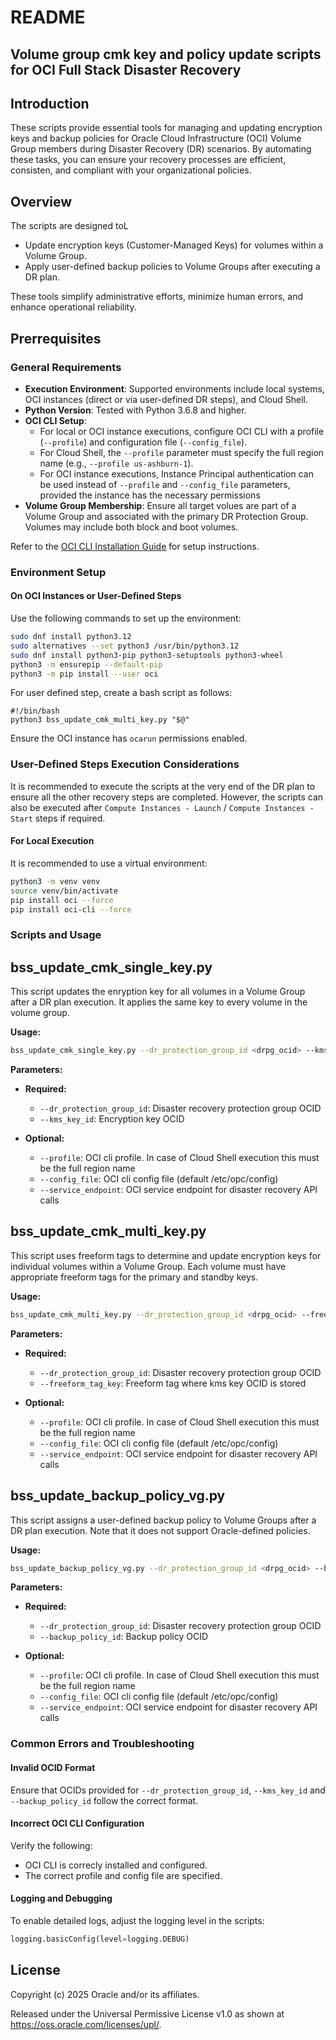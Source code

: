 # README
## Volume group cmk key and policy update scripts for OCI Full Stack Disaster Recovery

## Introduction
These scripts provide essential tools for managing and updating encryption keys and backup policies for Oracle Cloud Infrastructure (OCI) Volume Group members during Disaster Recovery (DR) scenarios. By automating these tasks, you can ensure your recovery processes are efficient, consisten, and compliant with your organizational policies.

## Overview
The scripts are designed toL
- Update encryption keys (Customer-Managed Keys) for volumes within a Volume Group.
- Apply user-defined backup policies to Volume Groups after executing a DR plan.

These tools simplify administrative efforts, minimize human errors, and enhance operational reliability.

## Prerrequisites

### General Requirements
- **Execution Environment**: Supported environments include local systems, OCI instances (direct or via user-defined DR steps), and Cloud Shell.
- **Python Version**: Tested with Python 3.6.8 and higher.
- **OCI CLI Setup**:
  - For local or OCI instance executions, configure OCI CLI with a profile (`--profile`) and configuration file (`--config_file`).
  - For Cloud Shell, the `--profile` parameter must specify the full region name (e.g., `--profile us-ashburn-1`).
  - For OCI instance executions, Instance Principal authentication can be used instead of `--profile` and `--config_file` parameters, provided the instance has the necessary permissions
- **Volume Group Membership**: Ensure all target volues are part of a Volume Group and associated with the primary DR Protection Group. Volumes may include both block and boot volumes.

Refer to the [OCI CLI Installation Guide](https://docs.oracle.com/en-us/iaas/Content/API/SDKDocs/cliinstall.htm) for setup instructions.

### Environment Setup

#### On OCI Instances or User-Defined Steps

Use the following commands to set up the environment:

```bash
sudo dnf install python3.12
sudo alternatives --set python3 /usr/bin/python3.12
sudo dnf install python3-pip python3-setuptools python3-wheel
python3 -m ensurepip --default-pip
python3 -m pip install --user oci
```

For user defined step, create a bash script as follows:
```
#!/bin/bash
python3 bss_update_cmk_multi_key.py "$@"
```

Ensure the OCI instance has `ocarun` permissions enabled.

### User-Defined Steps Execution Considerations
It is recommended to execute the scripts at the very end of the DR plan to ensure all the other recovery steps are completed. However, the scripts can also be executed after `Compute Instances - Launch` / `Compute Instances - Start` steps if required.

#### For Local Execution

It is recommended to use a virtual environment:

```bash
python3 -m venv venv 
source venv/bin/activate    
pip install oci --force
pip install oci-cli --force
```

### Scripts and Usage

## bss_update_cmk_single_key.py
This script updates the enryption key for all volumes in a Volume Group after a DR plan execution. It applies the same key to every volume in the volume group.

**Usage:**
```bash
bss_update_cmk_single_key.py --dr_protection_group_id <drpg_ocid> --kms_key_id <key_ocid> [--profile PROFILE] [--config_file config_file] [--service_endpoint service_endpoint]
```
**Parameters:**
- **Required:**
  - `--dr_protection_group_id`: Disaster recovery protection group OCID
  - `--kms_key_id`: Encryption key OCID

- **Optional:**
  - `--profile`: OCI cli profile. In case of Cloud Shell execution this must be the full region name
  - `--config_file`: OCI cli config file (default /etc/opc/config)
  - `--service_endpoint`: OCI service endpoint for disaster recovery API calls

## bss_update_cmk_multi_key.py
This script uses freeform tags to determine and update encryption keys for individual volumes within a Volume Group. Each volume must have appropriate freeform tags for the primary and standby keys.

**Usage:**
```bash
bss_update_cmk_multi_key.py --dr_protection_group_id <drpg_ocid> --freeform_tag_key FREEFORM_TAG [--profile PROFILE] [--config_file config_file] [--service_endpoint service_endpoint]
```
**Parameters:**
- **Required:**
  - `--dr_protection_group_id`: Disaster recovery protection group OCID
  - `--freeform_tag_key`: Freeform tag where kms key OCID is stored

- **Optional:**
  - `--profile`: OCI cli profile. In case of Cloud Shell execution this must be the full region name
  - `--config_file`: OCI cli config file (default /etc/opc/config)
  - `--service_endpoint`: OCI service endpoint for disaster recovery API calls

## bss_update_backup_policy_vg.py
This script assigns a user-defined backup policy to Volume Groups after a DR plan execution. Note that it does not support Oracle-defined policies.

**Usage:**
```bash
bss_update_backup_policy_vg.py --dr_protection_group_id <drpg_ocid> --backup_policy_id <backup_policy_ocid> [--profile PROFILE] [--config_file config_file] [--service_endpoint service_endpoint]
```

**Parameters:**
- **Required:**
  - `--dr_protection_group_id`: Disaster recovery protection group OCID
  - `--backup_policy_id`: Backup policy OCID

- **Optional:**
  - `--profile`: OCI cli profile. In case of Cloud Shell execution this must be the full region name
  - `--config_file`: OCI cli config file (default /etc/opc/config)
  - `--service_endpoint`: OCI service endpoint for disaster recovery API calls

### Common Errors and Troubleshooting
#### Invalid OCID Format
Ensure that OCIDs provided for `--dr_protection_group_id`, `--kms_key_id` and `--backup_policy_id` follow the correct format. <br>

#### Incorrect OCI CLI Configuration
Verify the following:
- OCI CLI is correcly installed and configured.
- The correct profile and config file are specified.

#### Logging and Debugging

To enable detailed logs, adjust the logging level in the scripts:

```python
logging.basicConfig(level=logging.DEBUG)
```

## License

Copyright (c) 2025 Oracle and/or its affiliates.

Released under the Universal Permissive License v1.0 as shown at
<https://oss.oracle.com/licenses/upl/>.